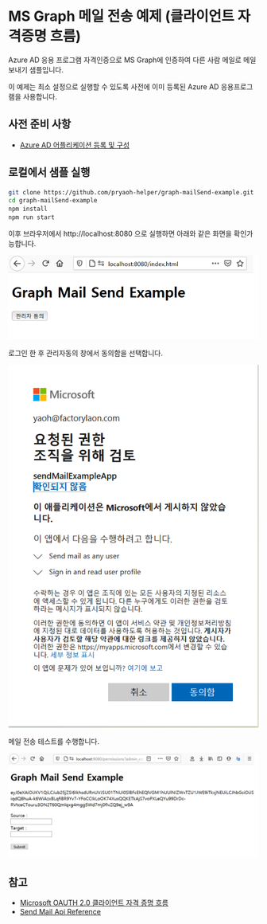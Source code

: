 # MS Graph 메일 전송 예제  (클라이언트 자격증명 흐름) 
Azure AD 응용 프로그램 자격인증으로 MS Graph에 인증하여 다른 사람 메일로 메일 보내기 샘플입니다.

이 예제는 최소 설정으로 실행할 수 있도록 사전에 이미 등록된  Azure AD 응용프로그램을 사용합니다.

## 사전 준비 사항
- [Azure AD 어플리케이션 등록 및 구성](/Resister_AzureAD.md)

## 로컬에서 샘플 실행

``` bash
git clone https://github.com/pryaoh-helper/graph-mailSend-example.git
cd graph-mailSend-example
npm install
npm run start
```
이후 브라우저에서 http://localhost:8080 으로 실행하면 아래와 같은 화면을 확인가능합니다.

![](/images/display1.png)

로그인 한 후 관리자동의 창에서 동의함을 선택합니다.

![](images/display2.png)

메일 전송 테스트를 수행합니다.

![](images/display3.png)

## 참고
- [Microsoft OAUTH 2.0 클라이언트 자격 증명 흐름](https://docs.microsoft.com/ko-kr/azure/active-directory/develop/v2-oauth2-client-creds-grant-flow)
- [Send Mail Api Reference](https://docs.microsoft.com/en-us/graph/api/user-sendmail?view=graph-rest-1.0&tabs=http)